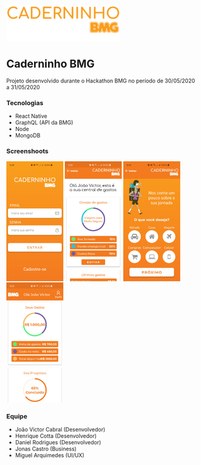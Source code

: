 <img alt="Screenshot" title="Screenshot" src="./docs/images/Logo.png" width="300px" />

# Caderninho BMG
Projeto desenvolvido durante o Hackathon BMG no período de 30/05/2020 a 31/05/2020

### Tecnologias
- React Native
- GraphQL (API da BMG)
- Node
- MongoDB
  
### Screenshoots

<img alt="Screenshot" title="Screenshot" src="./docs/images/1.jpg" width="150px" />        <img alt="Screenshot" title="Screenshot" src="./docs/images/2.jpg" width="150px" />        <img alt="Screenshot" title="Screenshot" src="./docs/images/3.jpg" width="150px" />       <img alt="Screenshot" title="Screenshot" src="./docs/images/4.jpg" width="150px" />

### Equipe
- João Victor Cabral (Desenvolvedor)
- Henrique Cotta (Desenvolvedor)
- Daniel Rodrigues (Desenvolvedor)
- Jonas Castro (Business)
- Miguel Arquimedes (UI/UX)
